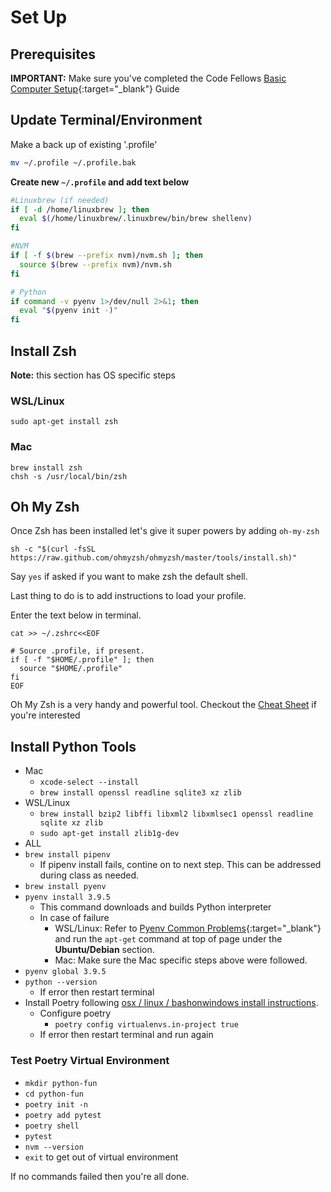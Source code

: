
# Set Up

## Prerequisites

**IMPORTANT:** Make sure you've completed the Code Fellows [Basic Computer Setup](https://codefellows.github.io/setup-guide){:target="_blank"} Guide


## Update Terminal/Environment

Make a back up of existing '.profile'

```bash
mv ~/.profile ~/.profile.bak
```

**Create new `~/.profile` and add text below**

```bash
#Linuxbrew (if needed)
if [ -d /home/linuxbrew ]; then
  eval $(/home/linuxbrew/.linuxbrew/bin/brew shellenv)
fi

#NVM
if [ -f $(brew --prefix nvm)/nvm.sh ]; then
  source $(brew --prefix nvm)/nvm.sh
fi

# Python
if command -v pyenv 1>/dev/null 2>&1; then
  eval "$(pyenv init -)"
fi
```

## Install Zsh

**Note:** this section has OS specific steps

### WSL/Linux
```console
sudo apt-get install zsh
```

### Mac

```console
brew install zsh
chsh -s /usr/local/bin/zsh
```

## Oh My Zsh


Once Zsh has been installed let's give it super powers by adding `oh-my-zsh`

```console
sh -c "$(curl -fsSL https://raw.github.com/ohmyzsh/ohmyzsh/master/tools/install.sh)"
```

Say `yes` if asked if you want to make zsh the default shell.

Last thing to do is to add instructions to load your profile.

Enter the text below in terminal.

```console
cat >> ~/.zshrc<<EOF

# Source .profile, if present.
if [ -f "$HOME/.profile" ]; then
  source "$HOME/.profile"
fi
EOF
```

Oh My Zsh is a very handy and powerful tool. Checkout the [Cheat Sheet](https://github.com/ohmyzsh/ohmyzsh/wiki/Cheatsheet) if you're interested

## Install Python Tools

- Mac
  - `xcode-select --install`
  - `brew install openssl readline sqlite3 xz zlib`
- WSL/Linux
  - `brew install bzip2 libffi libxml2 libxmlsec1 openssl readline sqlite xz zlib`
  - `sudo apt-get install zlib1g-dev`
- ALL
- `brew install pipenv`
  - If pipenv install fails, contine on to next step. This can be addressed during class as needed.
- `brew install pyenv`
- `pyenv install 3.9.5`
  - This command downloads and builds Python interpreter
  - In case of failure
    - WSL/Linux: Refer to [Pyenv Common Problems](https://github.com/pyenv/pyenv/wiki/Common-build-problems){:target="_blank"} and run the `apt-get` command at top of page under the **Ubuntu/Debian** section.
    - Mac: Make sure the Mac specific steps above were followed.
- `pyenv global 3.9.5`
- `python --version`
  - If error then restart terminal
- Install Poetry following [osx / linux / bashonwindows install instructions](https://python-poetry.org/docs/#installation).
  - Configure poetry
    - `poetry config virtualenvs.in-project true`
  - If error then restart terminal and run again

### Test Poetry Virtual Environment

- `mkdir python-fun`
- `cd python-fun`
- `poetry init -n`
- `poetry add pytest`
- `poetry shell`
- `pytest`
- `nvm --version`
- `exit` to get out of virtual environment

If no commands failed then you're all done.

